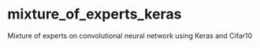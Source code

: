 # mixture_of_experts_keras
Mixture of experts on convolutional neural network using Keras and Cifar10
